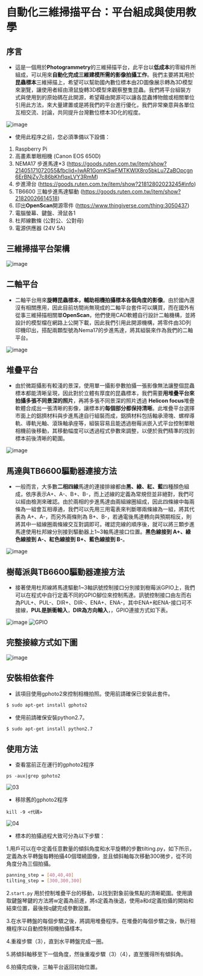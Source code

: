 # 自動化三維掃描平台：平台組成與使用教學

## 序言

  
- 這是一個用於**Photogrammetry**的三維掃描平台，此平台以**低成本**的零組件所組成，可以用來**自動化完成三維建模所需的影像拍攝工作**。我們主要將其用於**昆蟲標本**三維掃描上，希望可以幫助國內數位標本由2D圖像展示轉為3D模型來瀏覽，讓使用者經由滑鼠旋轉3D模型來觀察整隻昆蟲。我們將平台組裝方式與使用到的原始碼在此開源，希望藉由開源可以讓各昆蟲博物館或相關單位引用此方法，來大量建置或是將我們的平台進行優化，我們非常樂意與各單位互相交流、討論，共同提升台灣數位標本3D化的程度。  
<img src="https://i.ibb.co/3vg2dZs/image.png" alt="image" border="0">

- 使用此程序之前，您必須準備以下設備：
1. Raspberry Pi    
2. 高畫素單眼相機 (Canon EOS 650D)  
3. NEMA17 步進馬達*3 (https://goods.ruten.com.tw/item/show?21405171072055&fbclid=IwAR1GomKSwFMTKWlX8ro5bkLu7ZaBOpcgn6ErBNjZy7c86bKhfIqxLVY3RmM)  
4. 步進滑台 (https://goods.ruten.com.tw/item/show?21812802023245#info)  
5. TB6600 三軸步進馬達驅動 (https://goods.ruten.com.tw/item/show?21820026614518)  
6. 印出**OpenScan**開源零件 (https://www.thingiverse.com/thing:3050437)  
7. 電腦螢幕、鍵盤、滑鼠各1
8. 杜邦線數條 (公對公、公對母)
9. 電源供應器 (24V 5A)  

## 三維掃描平台架構
<img src="https://i.ibb.co/v4wT9J2/image.png" alt="image" border="0">

## 二軸平台
- 二軸平台用來**旋轉昆蟲標本，輔助相機拍攝標本各個角度的影像**。由於國內還沒有相關應用，因此目前坊間尚無現成的二軸平台套件可以購買，而在國外有從事三維掃描相關單**OpenScan**，他們使用CAD軟體自行設計二軸機構，並將設計的模型檔在網路上公開下載，因此我們引用此開源機構，將零件由3D列印機印出，搭配兩顆型號為Nema17的步進馬達，將其組裝來作為我們的二軸平台。  
<img src="https://i.ibb.co/j8bxpjC/image.png" alt="image" border="0">

## 堆疊平台
- 由於微距攝影有較淺的景深，使用單一攝影參數拍攝一張影像無法讓整個昆蟲標本都能清晰呈現，因此對於立體有厚度的昆蟲標本，我們需要**用堆疊平台來拍攝多張不同景深的照片**，再將多張不同景深的照片透過 **Helicon focus**堆疊軟體合成出一張清晰的影像，讓標本的**每個部分都保持清晰**。此堆疊平台選擇市面上的鋁擠材料與步進馬達自行組裝而成，鋁擠材料包括軸承滑塊、螺桿導軌、導軌光軸、滾珠軸承座等，組裝容易且能透過樹莓派嵌入式平台控制單眼相機前後移動，其移動幅度可以透過程式參數來調整，以便於我們精準的找到標本前後清晰的範圍。  

<img src="https://i.ibb.co/TLvT8JP/image.png" alt="image" border="0">

## 馬達與TB6600驅動器連接方法
- 一般而言，大多數**二相四線**馬達的連接排線都由**黑、綠、紅、藍**四種顏色組成，依序表示A+、A-、B+、B-，而上述線的定義為常規但並非絕對，我們可以經由檢測來確認。由於兩相的步進馬達由兩組線圈組成，因此四條線中每兩條為一組會互相導通，我們可以先用三用電表來判斷哪兩條線為一組，將其代表為 A+、A-，而另外兩條則為 B+、B-，若通電後馬達轉向與預期相反，則將其中一組線圈兩條線交互對調即可。確認完線的順序後，就可以將三顆步進馬達使用杜邦線分別接到驅動器上1~3軸馬達接口位置。**黑色線接到 A+、綠色線接到 A-、紅色線接到 B+、藍色線接到 B-**。  

<img src="https://i.ibb.co/JrYSB5C/image.png" alt="image" border="0">

## 樹莓派與TB6600驅動器連接方法
- 接著使用杜邦線將馬達驅動1~3軸訊號控制接口分別接到樹莓派GPIO上，我們可以在程式中自行定義不同的GPIO腳位來控制馬達。訊號控制接口由左而右為PUL+、PUL-、DIR+、DIR-、ENA+、ENA-，其中ENA+和ENA-接口可不接線，**PUL是脈衝輸入**，**DIR為方向輸入**，，GPIO連接方式如下表。
<img src="https://i.ibb.co/kK9YR1V/image.png" alt="image" border="0">

<img src="https://i.ibb.co/JrhQ14R/GPIO.png" alt="GPIO" border="0">

## 完整接線方式如下圖
<img src="https://i.ibb.co/fGMJzcL/image.png" alt="image" border="0">

## 安裝相依套件

- 該項目使用gphoto2來控制相機拍照。使用前請確保已安裝此套件。

```sh
$ sudo apt-get install gphoto2
```
- 使用前請確保安裝python2.7。

```sh
$ sudo apt-get install python2.7
```

##  使用方法
- 查看當前正在運行的gphoto2程序  
```
ps -aux|grep gphoto2
```
<img src="https://i.ibb.co/5W3TmPS/03.jpg" alt="03" border="0">

- 移除舊的gphoto2程序 
```
kill -9 <代碼>
```
<img src="https://i.ibb.co/sjRtH38/04.jpg" alt="04" border="0">


- 標本的拍攝過程大致可分為以下步驟：

1.用戶可以在中定義任意數量的傾斜角度和水平旋轉的步數tilting.py，如下所示，定義為水平轉盤每轉拍攝40個環繞圖像，並且傾斜軸每次移動300微步，從不同角度分為三個拍攝。

```sh
panning_step = [40,40,40]
tilting_step = [300,300,300]
```
2.`start.py` 用於控制堆疊平台的移動，以找到對象前後焦點的清晰範圍。使用讀取鍵盤琴鍵的方法將w定義為前進，將s定義為後退，使用a和d定義拍攝的開始和結束位置，最後按q鍵完成參數設置。

3.在水平轉盤的每個步驟之後，將調用堆疊程序。在堆疊的每個步驟之後，執行相機程序以自動控制相機拍攝樣本。

4.重複步驟（3），直到水平轉盤完成一圈。

5.將傾斜軸移至下一個角度，然後重複步驟（3）（4），直至獲得所有傾斜角。

6.拍攝完成後，三軸平台返回初始位置。
